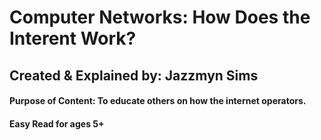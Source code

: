 # Computer Networks: How Does the Interent Work?
## Created & Explained by: Jazzmyn Sims 
#### Purpose of Content: To educate others on how the internet operators.
#### Easy Read for ages 5+
